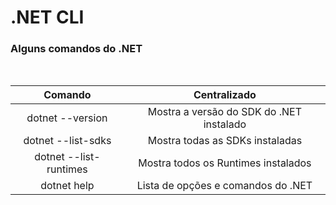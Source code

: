 # .NET CLI

### Alguns comandos do .NET

&nbsp;

Comando | Centralizado
 :------: | :------: 
dotnet --version | Mostra a versão do SDK do .NET instalado
dotnet --list-sdks | Mostra todas as SDKs instaladas
dotnet --list-runtimes | Mostra todos os Runtimes instalados
dotnet help | Lista de opções e comandos do .NET

